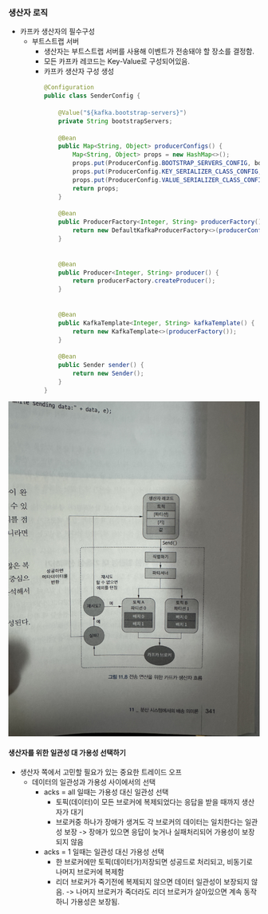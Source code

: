 ### 생산자 로직
* 카프카 생산자의 필수구성
  * 부트스트랩 서버
    * 생산자는 부트스트랩 서버를 사용해 이벤트가 전송돼야 할 장소를 결정함.
    * 모든 카프카 레코드는 Key-Value로 구성되어있음.
    * 카프카 생산자 구성 생성
        ```java
        @Configuration
        public class SenderConfig {

            @Value("${kafka.bootstrap-servers}")
            private String bootstrapServers;

            @Bean
            public Map<String, Object> producerConfigs() {
                Map<String, Object> props = new HashMap<>();
                props.put(ProducerConfig.BOOTSTRAP_SERVERS_CONFIG, bootstrapServers);
                props.put(ProducerConfig.KEY_SERIALIZER_CLASS_CONFIG, IntegerSerializer.class);
                props.put(ProducerConfig.VALUE_SERIALIZER_CLASS_CONFIG, StringSerializer.class);
                return props;
            }

            @Bean
            public ProducerFactory<Integer, String> producerFactory() {
                return new DefaultKafkaProducerFactory<>(producerConfigs());
            }


            @Bean
            public Producer<Integer, String> producer() {
                return producerFactory.createProducer();
            }


            @Bean
            public KafkaTemplate<Integer, String> kafkaTemplate() {
                return new KafkaTemplate<>(producerFactory());
            }

            @Bean
            public Sender sender() {
                return new Sender();
            }
        }
        ```

![alt text](kafkaflow.jpg)



#### 생산자를 위한 일관성 대 가용성 선택하기
* 생산자 쪽에서 고민할 필요가 있는 중요한 트레이드 오프
  * 데이터의 일관성과 가용성 사이에서의 선택
    * acks = all 일때는 가용성 대신 일관성 선택
      * 토픽(데이터)이 모든 브로커에 복제되었다는 응답을 받을 때까지 생산자가 대기
      * 브로커중 하나가 장애가 생겨도 각 브로커의 데이터는 일치한다는 일관성 보장 -> 장애가 있으면 응답이 늦거나 실패처리되어 가용성이 보장되지 않음
    * acks = 1 일때는 일관성 대신 가용성 선택
      * 한 브로커에만 토픽(데이터가)저장되면 성공드로 처리되고, 비동기로 나머지 브로커에 복제함
      * 리더 브로커가 죽기전에 복제되지 않으면 데이터 일관성이 보장되지 않음. -> 나머지 브로커가 죽더라도 리더 브로커가 살아있으면 계속 동작하니 가용성은 보장됨.
